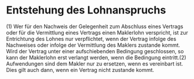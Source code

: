 # Entstehung des Lohnanspruchs

(1) Wer für den Nachweis der Gelegenheit zum Abschluss eines Vertrags oder für die Vermittlung eines Vertrags einen Maklerlohn verspricht, ist zur Entrichtung des Lohnes nur verpflichtet, wenn der Vertrag infolge des Nachweises oder infolge der Vermittlung des Maklers zustande kommt. Wird der Vertrag unter einer aufschiebenden Bedingung geschlossen, so kann der Maklerlohn erst verlangt werden, wenn die Bedingung eintritt.(2) Aufwendungen sind dem Makler nur zu ersetzen, wenn es vereinbart ist. Dies gilt auch dann, wenn ein Vertrag nicht zustande kommt. 

